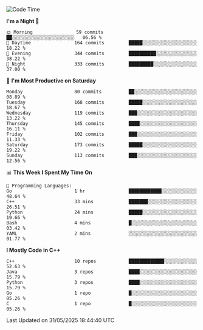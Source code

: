 <!--START_SECTION:waka-->
![Code Time](http://img.shields.io/badge/Code%20Time-386%20hrs%2052%20mins-blue)

**I'm a Night 🦉** 

```text
🌞 Morning                59 commits          ██░░░░░░░░░░░░░░░░░░░░░░░   06.56 % 
🌆 Daytime                164 commits         █████░░░░░░░░░░░░░░░░░░░░   18.22 % 
🌃 Evening                344 commits         ██████████░░░░░░░░░░░░░░░   38.22 % 
🌙 Night                  333 commits         █████████░░░░░░░░░░░░░░░░   37.00 % 
```
📅 **I'm Most Productive on Saturday** 

```text
Monday                   80 commits          ██░░░░░░░░░░░░░░░░░░░░░░░   08.89 % 
Tuesday                  168 commits         █████░░░░░░░░░░░░░░░░░░░░   18.67 % 
Wednesday                119 commits         ███░░░░░░░░░░░░░░░░░░░░░░   13.22 % 
Thursday                 145 commits         ████░░░░░░░░░░░░░░░░░░░░░   16.11 % 
Friday                   102 commits         ███░░░░░░░░░░░░░░░░░░░░░░   11.33 % 
Saturday                 173 commits         █████░░░░░░░░░░░░░░░░░░░░   19.22 % 
Sunday                   113 commits         ███░░░░░░░░░░░░░░░░░░░░░░   12.56 % 
```


📊 **This Week I Spent My Time On** 

```text
💬 Programming Languages: 
Go                       1 hr                ████████████░░░░░░░░░░░░░   48.64 % 
C++                      33 mins             ███████░░░░░░░░░░░░░░░░░░   26.51 % 
Python                   24 mins             █████░░░░░░░░░░░░░░░░░░░░   19.66 % 
Bash                     4 mins              █░░░░░░░░░░░░░░░░░░░░░░░░   03.42 % 
YAML                     2 mins              ░░░░░░░░░░░░░░░░░░░░░░░░░   01.77 % 
```

**I Mostly Code in C++** 

```text
C++                      10 repos            █████████████░░░░░░░░░░░░   52.63 % 
Java                     3 repos             ████░░░░░░░░░░░░░░░░░░░░░   15.79 % 
Python                   3 repos             ████░░░░░░░░░░░░░░░░░░░░░   15.79 % 
Go                       1 repo              █░░░░░░░░░░░░░░░░░░░░░░░░   05.26 % 
C                        1 repo              █░░░░░░░░░░░░░░░░░░░░░░░░   05.26 % 
```




 Last Updated on 31/05/2025 18:44:40 UTC
<!--END_SECTION:waka-->
